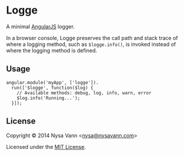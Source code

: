 # Logge

A minimal [AngularJS](https://angularjs.org/) logger.

In a browser console, Logge preserves the call path and stack trace of where a logging method, such as `$logge.info()`, is invoked instead of where the logging method is defined.

## Usage

```
angular.module('myApp', ['logge']).
  run(['$logge', function($log) {
    // Available methods: debug, log, info, warn, error
    $log.info('Running...');
  }]);
```

## License

Copyright &copy; 2014 Nysa Vann <<nysa@nysavann.com>>

Licensed under the [MIT License](http://opensource.org/licenses/MIT).

